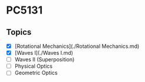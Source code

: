 # PC5131

## Topics
- [x] [Rotational Mechanics](./Rotational Mechanics.md)
- [x] [Waves I](./Waves I.md)
- [ ] Waves II (Superposition)
- [ ] Physical Optics
- [ ] Geometric Optics
